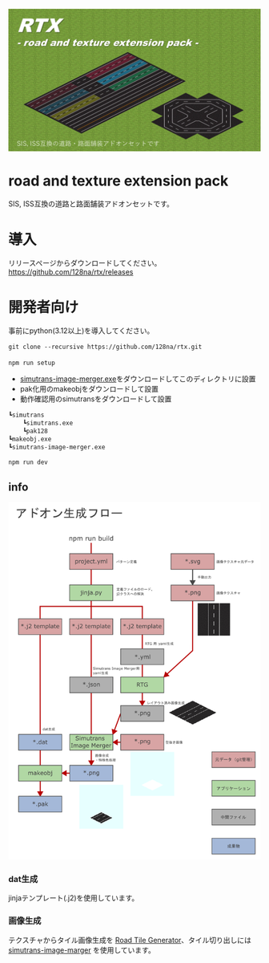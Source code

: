 ![サムネイル](./thumb.png)

# road and texture extension pack

SIS, ISS互換の道路と路面舗装アドオンセットです。

# 導入

リリースページからダウンロードしてください。
https://github.com/128na/rtx/releases

# 開発者向け

事前にpython(3.12以上)を導入してください。

```
git clone --recursive https://github.com/128na/rtx.git

npm run setup
```

- [simutrans-image-merger.exe](https://github.com/128na/simutrans-image-merger/releases/tag/latest)をダウンロードしてこのディレクトリに設置
- pak化用のmakeobjをダウンロードして設置
- 動作確認用のsimutransをダウンロードして設置

```
┗simutrans
    ┗simutrans.exe
    ┗pak128
┗makeobj.exe
┗simutrans-image-merger.exe
```

```
npm run dev
```

## info

![アドオン生成フロー](./doc/flow.png)


### dat生成
jinjaテンプレート(.j2)を使用しています。

### 画像生成
テクスチャからタイル画像生成を [Road Tile Generator](https://github.com/128na/rtg)、タイル切り出しには [
simutrans-image-marger](https://github.com/128na/simutrans-image-merger) を使用しています。
